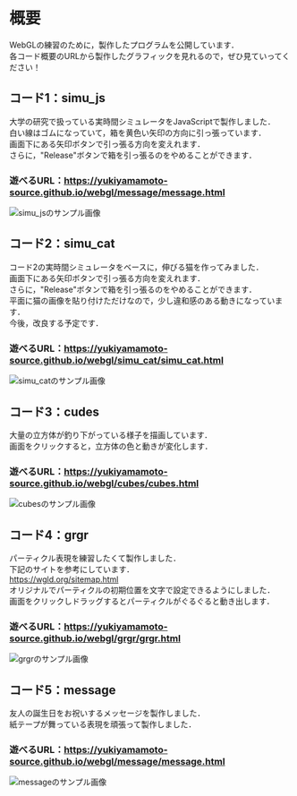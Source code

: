 # 概要
WebGLの練習のために，製作したプログラムを公開しています．<br>
各コード概要のURLから製作したグラフィックを見れるので，ぜひ見ていってください！<br>

## コード1：simu_js
大学の研究で扱っている実時間シミュレータをJavaScriptで製作しました．<br>
白い線はゴムになっていて，箱を黄色い矢印の方向に引っ張っています．<br>
画面下にある矢印ボタンで引っ張る方向を変えれます．<br>
さらに，"Release"ボタンで箱を引っ張るのをやめることができます．<br>
### 遊べるURL：https://yukiyamamoto-source.github.io/webgl/message/message.html <br>
![simu_jsのサンプル画像](https://yukiyamamoto-source.github.io/webgl/simu_js/simu_js_サンプル.PNG)

## コード2：simu_cat
コード2の実時間シミュレータをベースに，伸びる猫を作ってみました．<br>
画面下にある矢印ボタンで引っ張る方向を変えれます．<br>
さらに，"Release"ボタンで箱を引っ張るのをやめることができます．<br>
平面に猫の画像を貼り付けただけなので，少し違和感のある動きになっています．<br>
今後，改良する予定です．<br>
### 遊べるURL：https://yukiyamamoto-source.github.io/webgl/simu_cat/simu_cat.html <br>
![simu_catのサンプル画像](https://yukiyamamoto-source.github.io/webgl/simu_cat/simu_cat_サンプル.PNG)

## コード3：cudes
大量の立方体が釣り下がっている様子を描画しています．<br>
画面をクリックすると，立方体の色と動きが変化します．<br>
### 遊べるURL：https://yukiyamamoto-source.github.io/webgl/cubes/cubes.html <br>
![cubesのサンプル画像](https://yukiyamamoto-source.github.io/webgl/cubes/cubes_サンプル.PNG)

## コード4：grgr
パーティクル表現を練習したくて製作しました．<br>
下記のサイトを参考にしています．<br>
https://wgld.org/sitemap.html <br>
オリジナルでパーティクルの初期位置を文字で設定できるようにしました．<br>
画面をクリックしドラッグするとパーティクルがぐるぐると動き出します．<br>
### 遊べるURL：https://yukiyamamoto-source.github.io/webgl/grgr/grgr.html <br>
![grgrのサンプル画像](https://yukiyamamoto-source.github.io/webgl/grgr/grgr_サンプル.png)

## コード5：message
友人の誕生日をお祝いするメッセージを製作しました．<br>
紙テープが舞っている表現を頑張って製作しました．<br>
### 遊べるURL：https://yukiyamamoto-source.github.io/webgl/message/message.html <br>
![messageのサンプル画像](https://yukiyamamoto-source.github.io/webgl/message/message_サンプル.PNG)
